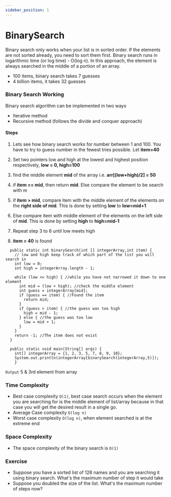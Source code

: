 ```yaml
---
sidebar_position: 1
---
```


# BinarySearch

Binary search only works when your list is in sorted order. If the elements are not sorted already, you need to sort them first. Binary search runs in logarithmic time (or log time) - O(log n). In this approach, the element is always searched in the middle of a portion of an array.

- 100 items, binary search takes 7 guesses
- 4 billion items, it takes 32 guesses

### Binary Search Working

Binary search algorithm can be implemented in two ways

- Iterative method
- Recursive method (follows the divide and conquer approach)

#### Steps

1.  Lets see how binary search works for number between 1 and 100. You have to try to guess number in the fewest tries possible. Let **item=40**

2.  Set two pointers low and high at the lowest and highest position respectively, **low = 0, high=100**

3.  find the middle element **mid** of the array i.e. **arr[(low+high)/2] = 50**
4.  if **item == mid**, then return **mid**. Else compare the element to be search with m
5.  if **item > mid**, compare item with the middle element of the elements on the **right side of mid**. This is done by setting **low** to **low=mid+1**
6.  Else compare item with middle element of the elements on the left side of **mid**. This is done by setting **high** to **high=mid-1**
7.  Repeat step 3 to 6 until low meets high
8.  **item = 40** is found

```
  public static int binarySearch(int [] integerArray,int item) {
    // low and high keep track of which part of the list you will search in
    int low = 0;
    int high = integerArray.length - 1;

    while (low <= high) { //while you have not narrowed it down to one element
      int mid = (low + high); //check the middle element
      int guess = integerArray[mid];
      if (guess == item) { //Found the item
        return mid;
      }
      if (guess > item) { //the guess was too high
        high = mid - 1;
      } else { //the guess was too low
        low = mid + 1;
      }
    }
    return -1; //The item does not exist
  }

  public static void main(String[] args) {
    int[] integerArray = {1, 2, 3, 5, 7, 8, 9, 10};
    System.out.println(integerArray[binarySearch(integerArray,5)]);
    }
```

`Output`
5 & 3rd element from array

### Time Complexity

- Best case complexity `O(1)`, best case search occurs when the element you are searching for is the middle element of list/array because in that case you will get the desired result in a single go.
- Average Case complexity `O(log n)`
- Worst case complexity `O(log n)`, when element searched is at the extreme end

### Space Complexity

- The space complexity of the binary search is `O(1)`

### Exercise

- Suppose you have a sorted list of 128 names and you are searching it using binary search. What's the maximum number of step it would take
- Suppose you doubled the size of the list. What's the maximum number of steps now?
